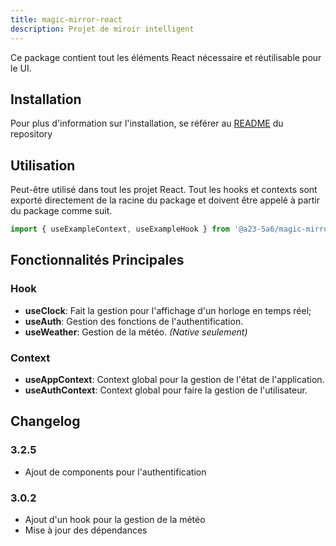 ```yaml
---
title: magic-mirror-react
description: Projet de miroir intelligent
---
```


Ce package contient tout les éléments React nécessaire et réutilisable pour le UI.

## Installation
Pour plus d'information sur l'installation, se référer au [README](../README.md#installation) du repository

## Utilisation
Peut-être utilisé dans tout les projet React. Tout les hooks et contexts sont exporté directement de la racine du package et doivent être appelé à partir du package comme suit.

```typescript
import { useExampleContext, useExampleHook } from '@a23-5a6/magic-mirror-react'
```
## Fonctionnalités Principales
### Hook
- **useClock**: Fait la gestion pour l'affichage d'un horloge en temps réel;
- **useAuth**: Gestion des fonctions de l'authentification.
- **useWeather**: Gestion de la météo. *(Native seulement)*
### Context
- **useAppContext**:  Context global pour la gestion de l'état de l'application.
- **useAuthContext**: Context global pour faire la gestion de l'utilisateur.

## Changelog
### 3.2.5
- Ajout de components pour l'authentification

### 3.0.2
- Ajout d'un hook pour la gestion de la météo
- Mise à jour des dépendances